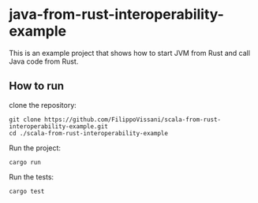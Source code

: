 # java-from-rust-interoperability-example

This is an example project that shows how to start JVM from Rust and call Java code from Rust.

## How to run

clone the repository:

```
git clone https://github.com/FilippoVissani/scala-from-rust-interoperability-example.git
cd ./scala-from-rust-interoperability-example
```

Run the project:

```
cargo run
```

Run the tests:

```
cargo test
```
